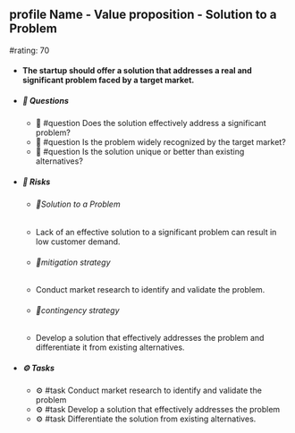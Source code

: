 ## profile Name - Value proposition - Solution to a Problem
#rating: 70
- #### The startup should offer a solution that addresses a real and significant problem faced by a target market.
- ##### 💭 Questions
  - 💭 #question Does the solution effectively address a significant problem?
  - 💭 #question Is the problem widely recognized by the target market?
  - 💭 #question Is the solution unique or better than existing alternatives?
- ##### 🚨 Risks
  - ###### 🚨Solution to a Problem
  - Lack of an effective solution to a significant problem can result in low customer demand.
  - ###### 🚨mitigation strategy
  - Conduct market research to identify and validate the problem.
  - ###### 🚨contingency strategy
  - Develop a solution that effectively addresses the problem and differentiate it from existing alternatives.
- ##### ⚙️ Tasks
  - ⚙️ #task Conduct market research to identify and validate the problem
  - ⚙️ #task  Develop a solution that effectively addresses the problem
  - ⚙️ #task  Differentiate the solution from existing alternatives.


